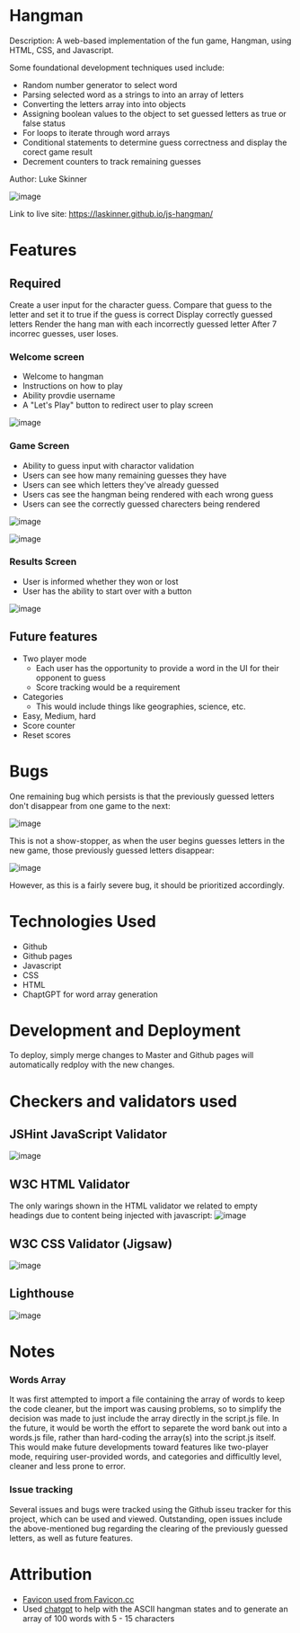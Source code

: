 # Hangman
Description: A web-based implementation of the fun game, Hangman, using HTML, CSS, and Javascript.

Some foundational development techniques used include:
- Random number generator to select word
- Parsing selected word as a strings to into an array of letters
- Converting the letters array into into objects
- Assigning boolean values to the object to set guessed letters as true or false status
- For loops to iterate through word arrays
- Conditional statements to determine guess correctness and display the corect game result
- Decrement counters to track remaining guesses

Author: Luke Skinner

![image](https://github.com/laskinner/js-hangman/assets/1858258/02647fe5-ddfe-48eb-9ad1-aa0f852898e0)

Link to live site: https://laskinner.github.io/js-hangman/

# Features
## Required
Create a user input for the character guess.
Compare that guess to the letter and set it to true if the guess is correct
Display correctly guessed letters
Render the hang man with each incorrectly guessed letter
After 7 incorrec guesses, user loses.

### Welcome screen
- Welcome to hangman
- Instructions on how to play
- Ability provdie username
- A "Let's Play" button to redirect user to play screen

![image](https://github.com/laskinner/js-hangman/assets/1858258/b966842d-e88c-4a67-be5a-8f7c15026b8b)


### Game Screen
- Ability to guess input with charactor validation
- Users can see how many remaining guesses they have
- Users can see which letters they've already guessed
- Users cas see the hangman being rendered with each wrong guess
- Users can see the correctly guessed charecters being rendered


![image](https://github.com/laskinner/js-hangman/assets/1858258/986caa45-557c-49b3-865f-2e51d2e7d4a8)

![image](https://github.com/laskinner/js-hangman/assets/1858258/6ad36b90-2902-40d5-b4d3-3f665781b841)


### Results Screen
- User is informed whether they won or lost
- User has the ability to start over with a button

![image](https://github.com/laskinner/js-hangman/assets/1858258/a7710c9a-faa7-4d91-9ca0-2dc8d57a01c2)


## Future features
- Two player mode
  - Each user has the opportunity to provide a word in the UI for their opponent to guess
  - Score tracking would be a requirement
- Categories
  - This would include things like geographies, science, etc.
- Easy, Medium, hard
- Score counter
- Reset scores

# Bugs

One remaining bug which persists is that the previously guessed letters don't disappear from one game to the next:

![image](https://github.com/laskinner/js-hangman/assets/1858258/c9f3b6d3-c7e5-4384-b259-544054fb7bdc)

This is not a show-stopper, as when the user begins guesses letters in the new game, those previously guessed letters disappear:

![image](https://github.com/laskinner/js-hangman/assets/1858258/f31f803e-61b9-424f-89ed-c7d3a8ecf1ff)

However, as this is a fairly severe bug, it should be prioritized accordingly.

# Technologies Used
- Github
- Github pages
- Javascript
- CSS
- HTML
- ChaptGPT for word array generation

# Development and Deployment
To deploy, simply merge changes to Master and Github pages will automatically redploy with the new changes.

# Checkers and validators used
## JSHint JavaScript Validator

![image](https://github.com/laskinner/js-hangman/assets/1858258/d7bf4a86-810d-4385-9f85-12e4c8d664da)

## W3C HTML Validator

The only warings shown in the HTML validator we related to empty headings due to content being injected with javascript:
![image](https://github.com/laskinner/js-hangman/assets/1858258/2a1bb926-9e0c-43bc-b6b1-4501de406a72)

## W3C CSS Validator (Jigsaw)
![image](https://github.com/laskinner/js-hangman/assets/1858258/496ffcdb-8876-475c-bccb-8344f3bef7eb)

## Lighthouse
![image](https://github.com/laskinner/js-hangman/assets/1858258/48410075-e6e2-43b9-89a3-50e908aef033)

# Notes
### Words Array
It was first attempted to import a file containing the array of words to keep the code cleaner, but the import was causing problems, so to simplify the decision was made to just include the array directly in the script.js file. In the future, it would be worth the effort to separete the word bank out into a words.js file, rather than hard-coding the array(s) into the script.js itself. This would make future developments toward features like two-player mode, requiring user-provided words, and categories and difficultly level, cleaner and less prone to error.

### Issue tracking
Several issues and bugs were tracked using the Github isseu tracker for this project, which can be used and viewed. Outstanding, open issues include the above-mentioned bug regarding the clearing of the previously guessed letters, as well as future features.

# Attribution
- [Favicon used from Favicon.cc](https://www.favicon.cc/?action=icon&file_id=39774)
- Used [chatgpt]([url](https://openai.com/)) to help with the ASCII hangman states and to generate an array of 100 words with 5 - 15 characters
